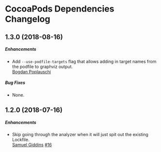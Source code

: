 # CocoaPods Dependencies Changelog

## 1.3.0 (2018-08-16)

##### Enhancements

* Add `--use-podfile-targets` flag that allows adding in target names from the
  podfile to graphviz output.  
  [Bogdan Poplauschi](https://github.com/bpoplauschi)

##### Bug Fixes

* None.  


## 1.2.0 (2018-07-16)

##### Enhancements

* Skip going through the analyzer when it will just spit out the existing Lockfile.  
  [Samuel Giddins](https://github.com/segiddins)
  [#16](https://github.com/segiddins/cocoapods-dependencies/issues/16)

